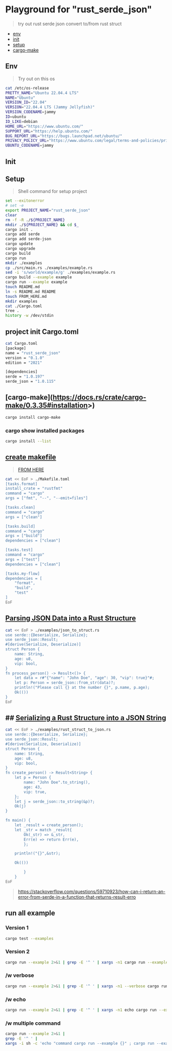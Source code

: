 # Playground for "rust_serde_json"

> try out rust serde json convert to/from rust struct

<!-- [[_TOC_]] -->

- [env](#env)
- [init](#init)
- [setup](#setup)
- [cargo-make](#cargo-make)

## Env

> Try out on this os

```bash
cat /etc/os-release
PRETTY_NAME="Ubuntu 22.04.4 LTS"
NAME="Ubuntu"
VERSION_ID="22.04"
VERSION="22.04.4 LTS (Jammy Jellyfish)"
VERSION_CODENAME=jammy
ID=ubuntu
ID_LIKE=debian
HOME_URL="https://www.ubuntu.com/"
SUPPORT_URL="https://help.ubuntu.com/"
BUG_REPORT_URL="https://bugs.launchpad.net/ubuntu/"
PRIVACY_POLICY_URL="https://www.ubuntu.com/legal/terms-and-policies/privacy-policy"
UBUNTU_CODENAME=jammy
```

## Init

## Setup

> Shell command for setup project

```bash
set --exitonerror
# set -e
export PROJECT_NAME="rust_serde_json"
clear
rm -f -R ./${PROJECT_NAME}
mkdir ./${PROJECT_NAME} && cd $_
cargo init .
cargo add serde
cargo add serde-json
cargo update
cargo upgrade
cargo build
cargo run
mkdir ./examples
cp ./src/main.rs ./examples/example.rs
sed -i 's/world/example/g' ./examples/example.rs
cargo build --example example
cargo run --example example
touch README.md
ln -s README.md README
touch FROM_HERE.md
mkdir examples
cat ./Cargo.toml
tree .
history -w /dev/stdin
```

## project init Cargo.toml

```bash
cat Cargo.toml
[package]
name = "rust_serde_json"
version = "0.1.0"
edition = "2021"

[dependencies]
serde = "1.0.197"
serde_json = "1.0.115"
```

## [cargo-make](<https://docs.rs/crate/cargo-make/0.3.35#installation>>)

```bash
cargo install cargo-make
```

### cargo show installed packages

```bash
cargo install --list
```

## [create makefile](https://stackoverflow.com/questions/2500436/how-does-cat-eof-work-in-bash)

> [FROM HERE](https://sagiegurari.github.io/cargo-make/)

```bash
cat << EoF > ./Makefile.toml
[tasks.format]
install_crate = "rustfmt"
command = "cargo"
args = ["fmt", "--", "--emit=files"]

[tasks.clean]
command = "cargo"
args = ["clean"]

[tasks.build]
command = "cargo"
args = ["build"]
dependencies = ["clean"]

[tasks.test]
command = "cargo"
args = ["test"]
dependencies = ["clean"]

[tasks.my-flow]
dependencies = [
    "format",
    "build",
    "test"
]
EoF
```

## [Parsing JSON Data into a Rust Structure](https://reintech.io/blog/working-with-json-in-rust)

```bash
cat << EoF > ./examples/json_to_struct.rs
use serde::{Deserialize, Serialize};
use serde_json::Result;
#[derive(Serialize, Deserialize)]
struct Person {
    name: String,
    age: u8,
    vip: bool,
}
fn process_person() -> Result<()> {
    let data = r#"{"name": "John Doe", "age": 30, "vip": true}"#;
    let p: Person = serde_json::from_str(data)?;
    println!("Please call {} at the number {}", p.name, p.age);
    Ok(())
}
EoF
```

## ## [Serializing a Rust Structure into a JSON String](https://reintech.io/blog/working-with-json-in-rust)

```bash
cat << EoF > ./examples/rust_struct_to_json.rs
use serde::{Deserialize, Serialize};
use serde_json::Result;
#[derive(Serialize, Deserialize)]
struct Person {
    name: String,
    age: u8,
    vip: bool,
}
fn create_person() -> Result<String> {
    let p = Person {
        name: "John Doe".to_string(),
        age: 43,
        vip: true,
    };
    let j = serde_json::to_string(&p)?;
    Ok(j)
}

fn main() {
    let _result = create_person();
    let _str = match _result{
        Ok(_str) => &_str,
        Err(e) => return Err(e),
        };

    println!("{}",&str);

    Ok(())

        }
    }
EoF

```


> https://stackoverflow.com/questions/59710923/how-can-i-return-an-error-from-serde-in-a-function-that-returns-result-erro

## run all example

### Version 1

```bash
cargo test --examples
```

### Version 2

```bash
cargo run --example 2>&1 | grep -E '^ ' | xargs -n1 cargo run --example
```

### /w verbose

```bash
cargo run --example 2>&1 | grep -E '^ ' | xargs -n1 --verbose cargo run --example
```

### /w echo

```bash
cargo run --example 2>&1 | grep -E '^ ' | xargs -n1 echo cargo run --example
```

### /w multiple command

```bash
cargo run --example 2>&1 |
grep -E '^ ' |
xargs -i sh -c 'echo "command cargo run --example {}" ; cargo run --example {};'
```
